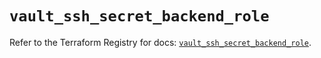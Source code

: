 # `vault_ssh_secret_backend_role`

Refer to the Terraform Registry for docs: [`vault_ssh_secret_backend_role`](https://registry.terraform.io/providers/hashicorp/vault/5.1.0/docs/resources/ssh_secret_backend_role).
